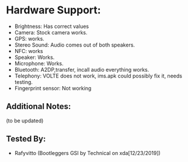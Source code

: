 # Hardware Support:
* Brightness: Has correct values
* Camera: Stock camera works.
* GPS:  works.
* Stereo Sound: Audio comes out of both speakers.
* NFC: works 
* Speaker: Works.
* Microphone: Works.
* Bluetooth: A2DP,transfer, incall audio everything works.
* Telephony: VOLTE does not work, ims.apk could possibly fix it, needs testing.
* Fingerprint sensor: Not working

## Additional Notes:
(to be updated)

## Tested By:
* Rafyvitto (Bootleggers GSI by Technical on xda[12/23/2019])
